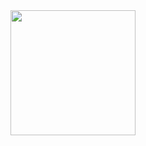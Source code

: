 <a href = "https://github.com/ts-lang/">
<img width = "auto" height = "200px"  src = "https://img.shields.io/badge/ -💙-white?style=flat&logo=typescript&labelColor=white">
</a>
